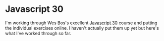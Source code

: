 # Javascript 30

I'm working through Wes Bos's excellent [Javascript 30](http://www.javascript30.com) course and putting the individual exercises online. I haven't actually put them up yet but here's what I've worked through so far.
